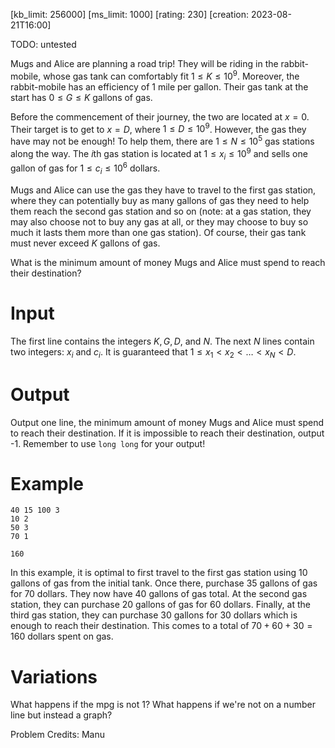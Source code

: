 [kb_limit: 256000]
[ms_limit: 1000]
[rating: 230]
[creation: 2023-08-21T16:00]

TODO: untested

Mugs and Alice are planning a road trip! They will be riding in the rabbit-mobile, whose gas tank can comfortably fit $1 \le K \le 10^9$. Moreover, the rabbit-mobile has an efficiency of 1 mile per gallon. Their gas tank at the start has $0 \le G \le K$ gallons of gas.


Before the commencement of their journey, the two are located at $x = 0$. Their target is to get to $x = D$, where $1 \le D \le 10^9$. However, the gas they have may not be enough! To help them, there are $1 \le N \le 10^5$ gas stations along the way. The $i$th gas station is located at $1 \le x_i \le 10^9$ and sells one gallon of gas for $1 \le c_i \le 10^6$ dollars. 


Mugs and Alice can use the gas they have to travel to the first gas station, where they can potentially buy as many gallons of gas they need to help them reach the second gas station and so on (note: at a gas station, they may also choose not to buy any gas at all, or they may choose to buy so much it lasts them more than one gas station). Of course, their gas tank must never exceed $K$ gallons of gas.


What is the minimum amount of money Mugs and Alice must spend to reach their destination? 

# Input 

The first line contains the integers $K, G, D,$ and $N$.
The next $N$ lines contain two integers: $x_i$ and $c_i$. It is guaranteed that $1 \le x_1 < x_2 < \ldots < x_N < D$.

# Output

Output one line, the minimum amount of money Mugs and Alice must spend to reach their destination. If it is impossible to reach their destination, output -1. Remember to use `long long` for your output!

# Example

```in
40 15 100 3
10 2
50 3
70 1
```
```out
160
```

In this example, it is optimal to first travel to the first gas station using 10 gallons of gas from the initial tank. Once there, purchase $35$ gallons of gas for $70$ dollars. They now have $40$ gallons of gas total. At the second gas station, they can purchase $20$ gallons of gas for $60$ dollars. Finally, at the third gas station, they can purchase $30$ gallons for $30$ dollars which is enough to reach their destination. This comes to a total of $70 + 60 + 30 = 160$ dollars spent on gas.

# Variations
What happens if the mpg is not 1? What happens if we're not on a number line but instead a graph?


Problem Credits: Manu